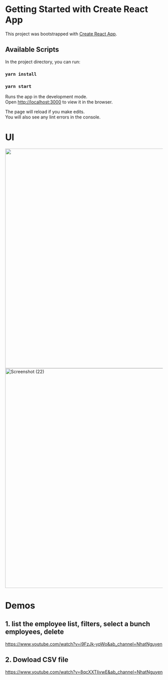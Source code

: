 # Getting Started with Create React App

This project was bootstrapped with [Create React App](https://github.com/facebook/create-react-app).

## Available Scripts

In the project directory, you can run:
### `yarn install`  

### `yarn start`

Runs the app in the development mode.\
Open [http://localhost:3000](http://localhost:3000) to view it in the browser.

The page will reload if you make edits.\
You will also see any lint errors in the console.

# UI
<img src="https://user-images.githubusercontent.com/58263449/135704199-d81d1560-4fa9-45aa-86c9-a66b3eae8340.png"  width="700"  />

<img width="700" alt="Screenshot (22)" src="https://user-images.githubusercontent.com/58263449/135761111-473b4804-87c2-4d5d-8e38-84d3184cdddd.png">

# Demos

## 1. list the employee list, filters, select a bunch employees, delete
https://www.youtube.com/watch?v=i9FzJk-ypWo&ab_channel=NhatNguyen

## 2. Dowload CSV file
https://www.youtube.com/watch?v=8qcXXTIivwE&ab_channel=NhatNguyen
